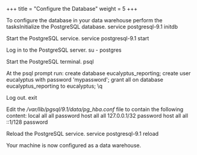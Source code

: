 +++
title = "Configure the Database"
weight = 5
+++

To configure the database in your data warehouse perform the tasksInitialize the PostgreSQL database. 
    service postgresql-9.1 initdb

Start the PostgreSQL service. 
    service postgresql-9.1 start

Log in to the PostgreSQL server. 
    su - postgres

Start the PostgreSQL terminal. 
    psql

At the psql prompt run: 
    create database eucalyptus_reporting;
    create user eucalyptus with password 'mypassword';
    grant all on database eucalyptus_reporting to eucalyptus;
    \q

Log out. 
    exit

Edit the */var/lib/pgsql/9.1/data/pg_hba.conf* file to contain the following content: 
    local   all             all                                     password
    host    all             all             127.0.0.1/32            password
    host    all             all             ::1/128                 password

Reload the PostgreSQL service. 
    service postgresql-9.1 reload

Your machine is now configured as a data warehouse. 